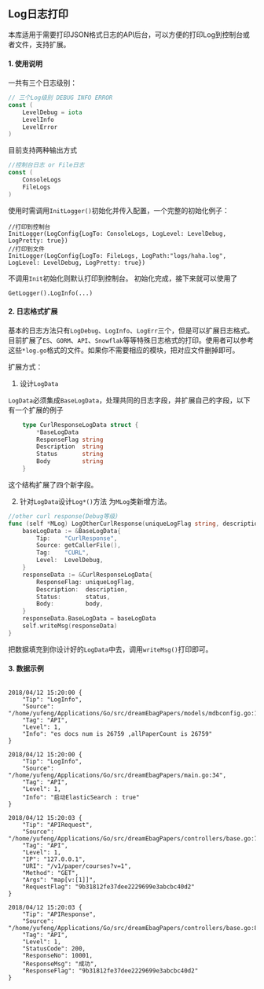 Log日志打印
-------

本库适用于需要打印JSON格式日志的API后台，可以方便的打印Log到控制台或者文件，支持扩展。

#### 1. 使用说明

一共有三个日志级别：
```go
// 三个Log级别 DEBUG INFO ERROR
const (
	LevelDebug = iota
	LevelInfo
	LevelError
)
```
目前支持两种输出方式
```go
//控制台日志 or File日志
const (
	ConsoleLogs
	FileLogs
)
```
使用时需调用```InitLogger()```初始化并传入配置，一个完整的初始化例子：
```
//打印到控制台
InitLogger(LogConfig{LogTo: ConsoleLogs, LogLevel: LevelDebug, LogPretty: true})
//打印到文件
InitLogger(LogConfig{LogTo: FileLogs, LogPath:"logs/haha.log", LogLevel: LevelDebug, LogPretty: true})
```
不调用`Init`初始化则默认打印到控制台。
初始化完成，接下来就可以使用了
```
GetLogger().LogInfo(...)
```

#### 2. 日志格式扩展
基本的日志方法只有`LogDebug`、`LogInfo`、`LogErr`三个，但是可以扩展日志格式。
目前扩展了`ES`、`GORM`、`API`、`Snowflak`等等特殊日志格式的打印。使用者可以参考这些`*log.go`格式的文件。如果你不需要相应的模块，把对应文件删掉即可。

扩展方式：
1. 设计`LogData`

`LogData`必须集成`BaseLogData`，处理共同的日志字段，并扩展自己的字段，以下有一个扩展的例子

```go
    type CurlResponseLogData struct {
    	*BaseLogData
    	ResponseFlag string
    	Description  string
    	Status       string
    	Body         string
    }
```
这个结构扩展了四个新字段。

2. 针对`LogData`设计`Log*()`方法
为`MLog`类新增方法。

```go
//other curl response(Debug等级)
func (self *MLog) LogOtherCurlResponse(uniqueLogFlag string, description string, body string, status string) {
	baseLogData := &BaseLogData{
		Tip:    "CurlResponse",
		Source: getCallerFile(),
		Tag:    "CURL",
		Level:  LevelDebug,
	}
	responseData := &CurlResponseLogData{
		ResponseFlag: uniqueLogFlag,
		Description:  description,
		Status:       status,
		Body:         body,
	}
	responseData.BaseLogData = baseLogData
	self.writeMsg(responseData)
}
```
把数据填充到你设计好的`LogData`中去，调用`writeMsg()`打印即可。

#### 3. 数据示例

```

2018/04/12 15:20:00 {
    "Tip": "LogInfo",
    "Source": "/home/yufeng/Applications/Go/src/dreamEbagPapers/models/mdbconfig.go:191",
    "Tag": "API",
    "Level": 1,
    "Info": "es docs num is 26759 ,allPaperCount is 26759"
}

2018/04/12 15:20:00 {
    "Tip": "LogInfo",
    "Source": "/home/yufeng/Applications/Go/src/dreamEbagPapers/main.go:34",
    "Tag": "API",
    "Level": 1,
    "Info": "启动ElasticSearch : true"
}

2018/04/12 15:20:03 {
    "Tip": "APIRequest",
    "Source": "/home/yufeng/Applications/Go/src/dreamEbagPapers/controllers/base.go:76",
    "Tag": "API",
    "Level": 1,
    "IP": "127.0.0.1",
    "URI": "/v1/paper/courses?v=1",
    "Method": "GET",
    "Args": "map[v:[1]]",
    "RequestFlag": "9b31812fe37dee2229699e3abcbc40d2"
}

2018/04/12 15:20:03 {
    "Tip": "APIResponse",
    "Source": "/home/yufeng/Applications/Go/src/dreamEbagPapers/controllers/base.go:81",
    "Tag": "API",
    "Level": 1,
    "StatusCode": 200,
    "ResponseNo": 10001,
    "ResponseMsg": "成功",
    "ResponseFlag": "9b31812fe37dee2229699e3abcbc40d2"
}

```







